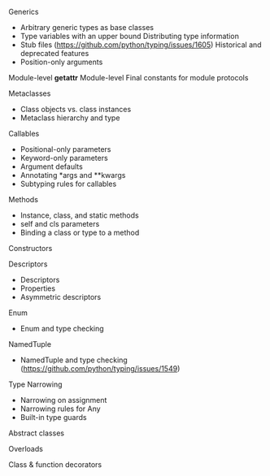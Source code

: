 

Generics
 - Arbitrary generic types as base classes
 - Type variables with an upper bound
Distributing type information
 - Stub files (https://github.com/python/typing/issues/1605)
Historical and deprecated features
 - Position-only arguments

Module-level __getattr__
Module-level Final constants for module protocols

Metaclasses
* Class objects vs. class instances
* Metaclass hierarchy and type

Callables
* Positional-only parameters
* Keyword-only parameters
* Argument defaults
* Annotating *args and **kwargs
* Subtyping rules for callables

Methods
* Instance, class, and static methods
* self and cls parameters
* Binding a class or type to a method

Constructors

Descriptors
* Descriptors
* Properties
* Asymmetric descriptors

Enum
* Enum and type checking

NamedTuple
* NamedTuple and type checking (https://github.com/python/typing/issues/1549)

Type Narrowing
* Narrowing on assignment
* Narrowing rules for Any
* Built-in type guards

Abstract classes

Overloads

Class & function decorators


